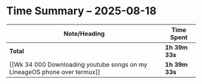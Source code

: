 # Time Summary – 2025-08-18

| Note/Heading | Time Spent |
|--------------|------------|
| **Total** | **1h 39m 33s** |
| [[Wk 34 000 Downloading youtube songs on my LineageOS phone over termux]] | **1h 39m 33s** |

